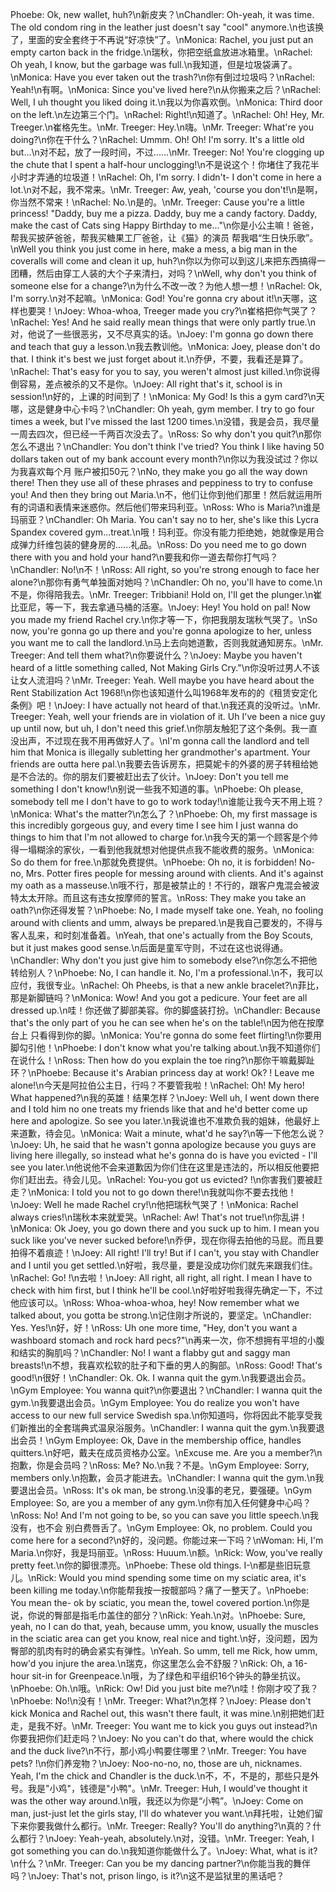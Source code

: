 Phoebe: Ok, new wallet, huh?\n新皮夹？\nChandler: Oh-yeah, it was time. The old condom ring in the leather just doesn't say "cool" anymore.\n也该换了，里面的安全套终于不再说“好凉快”了。\nMonica: Rachel, you just put an empty carton back in the fridge.\n瑞秋，你把空纸盒放进冰箱里。\nRachel: Oh yeah, I know, but the garbage was full.\n我知道，但是垃圾袋满了。\nMonica: Have you ever taken out the trash?\n你有倒过垃圾吗？\nRachel: Yeah!\n有啊。\nMonica: Since you've lived here?\n从你搬来之后？\nRachel: Well, I uh thought you liked doing it.\n我以为你喜欢倒。\nMonica: Third door on the left.\n左边第三个门。\nRachel: Right!\n知道了。\nRachel: Oh! Hey, Mr. Treeger.\n崔格先生。\nMr. Treeger: Hey.\n嗨。\nMr. Treeger: What're you doing?\n你在干什么？\nRachel: Ummm. Oh! Oh! I'm sorry. It's a little old but...\n对不起，放了一段时间，不过......\nMr. Treeger: No! You're clogging up the chute that I spent a half-hour unclogging!\n不是说这个！你堵住了我花半小时才弄通的垃圾道！\nRachel: Oh, I'm sorry. I didn't- I don't come in here a lot.\n对不起，我不常来。\nMr. Treeger: Aw, yeah, 'course you don't!\n是啊，你当然不常来！\nRachel: No.\n是的。\nMr. Treeger: Cause you're a little princess! "Daddy, buy me a pizza. Daddy, buy me a candy factory. Daddy, make the cast of Cats sing Happy Birthday to me..."\n你是小公主嘛！爸爸，帮我买披萨爸爸，帮我买糖果工厂爸爸，让《猫》的演员 帮我唱“生日快乐歌”。\nWell you think you just come in here, make a mess, a big man in the coveralls will come and clean it up, huh?\n你以为你可以到这儿来把东西搞得一团糟，然后由穿工人装的大个子来清扫，对吗？\nWell, why don't you think of someone else for a change?\n为什么不改一改？为他人想一想！\nRachel: Ok, I'm sorry.\n对不起嘛。\nMonica: God! You're gonna cry about it!\n天哪，这样也要哭！\nJoey: Whoa-whoa, Treeger made you cry?\n崔格把你气哭了？\nRachel: Yes! And he said really mean things that were only partly true.\n对，他说了一些很恶劣，又不尽真实的话。\nJoey: I'm gonna go down there and teach that guy a lesson.\n我去教训他。\nMonica: Joey, please don't do that. I think it's best we just forget about it.\n乔伊，不要，我看还是算了。\nRachel: That's easy for you to say, you weren't almost just killed.\n你说得倒容易，差点被杀的又不是你。\nJoey: All right that's it, school is in session!\n好的，上课的时间到了！\nMonica: My God! Is this a gym card?\n天哪，这是健身中心卡吗？\nChandler: Oh yeah, gym member. I try to go four times a week, but I've missed the last 1200 times.\n没错，我是会员，我尽量一周去四次，但已经一千两百次没去了。\nRoss: So why don't you quit?\n那你怎么不退出？\nChandler: You don't think I've tried? You think I like having 50 dollars taken out of my bank account every month?\n你以为我没试过？你以为我喜欢每个月 账户被扣50元？\nNo, they make you go all the way down there! Then they use all of these phrases and peppiness to try to confuse you! And then they bring out Maria.\n不，他们让你到他们那里！然后就运用所有的词语和表情来迷惑你。然后他们带来玛利亚。\nRoss: Who is Maria?\n谁是玛丽亚？\nChandler: Oh Maria. You can't say no to her, she's like this Lycra Spandex covered gym...treat.\n哦！玛利亚。你没有能力拒绝她，她就像是用合成弹力纤维包装的健身房的......礼品。\nRoss: Do you need me to go down there with you and hold your hand?\n要我和你一道去帮你打气吗？\nChandler: No!\n不！\nRoss: All right, so you're strong enough to face her alone?\n那你有勇气单独面对她吗？\nChandler: Oh no, you'll have to come.\n不是，你得陪我去。\nMr. Treeger: Tribbiani! Hold on, I'll get the plunger.\n崔比亚尼，等一下，我去拿通马桶的活塞。\nJoey: Hey! You hold on pal! Now you made my friend Rachel cry.\n你才等一下，你把我朋友瑞秋气哭了。\nSo now, you're gonna go up there and you're gonna apologize to her, unless you want me to call the landlord.\n马上去向她道歉，否则我就通知房东。\nMr. Treeger: And tell them what?\n你要说什么？\nJoey: Maybe you haven't heard of a little something called, Not Making Girls Cry."\n你没听过男人不该让女人流泪吗？\nMr. Treeger: Yeah. Well maybe you have heard about the Rent Stabilization Act 1968!\n你也该知道什么叫1968年发布的的《租赁安定化条例》吧！\nJoey: I have actually not heard of that.\n我还真的没听过。\nMr. Treeger: Yeah, well your friends are in violation of it. Uh I've been a nice guy up until now, but uh, I don't need this grief.\n你朋友触犯了这个条例。我一直没出声，不过现在我不用再做好人了。\nI'm gonna call the landlord and tell him that Monica is illegally subletting her grandmother's apartment. Your friends are outta here pal.\n我要去告诉房东，把莫妮卡的外婆的房子转租给她是不合法的。你的朋友们要被赶出去了伙计。\nJoey: Don't you tell me something I don't know!\n别说一些我不知道的事。\nPhoebe: Oh please, somebody tell me I don't have to go to work today!\n谁能让我今天不用上班？\nMonica: What's the matter?\n怎么了？\nPhoebe: Oh, my first massage is this incredibly gorgeous guy, and every time I see him I just wanna do things to him that I'm not allowed to charge for.\n我今天的第一个顾客是个帅得一塌糊涂的家伙，一看到他我就想对他提供点我不能收费的服务。\nMonica: So do them for free.\n那就免费提供。\nPhoebe: Oh no, it is forbidden! No-no, Mrs. Potter fires people for messing around with clients. And it's against my oath as a masseuse.\n哦不行，那是被禁止的！不行的，跟客户鬼混会被波特太太开除。而且这有违女按摩师的誓言。\nRoss: They make you take an oath?\n你还得发誓？\nPhoebe: No, I made myself take one. Yeah, no fooling around with clients and umm, always be prepared.\n是我自己要发的，不得与客人乱来，和时刻准备着。\nYeah, that one's actually from the Boy Scouts, but it just makes good sense.\n后面是童军守则，不过在这也说得通。\nChandler: Why don't you just give him to somebody else?\n你怎么不把他转给别人？\nPhoebe: No, I can handle it. No, I'm a professional.\n不，我可以应付，我很专业。\nRachel: Oh Pheebs, is that a new ankle bracelet?\n菲比，那是新脚链吗？\nMonica: Wow! And you got a pedicure. Your feet are all dressed up.\n哇！你还做了脚部美容。你的脚盛装打扮。\nChandler: Because that's the only part of you he can see when he's on the table!\n因为他在按摩台上 只看得到你的脚。\nMonica: You're gonna do some feet flirting!\n你要用脚勾引他！\nPhoebe: I don't know what you're talking about.\n我不知道你们在说什么！\nRoss: Then how do you explain the toe ring?\n那你干嘛戴脚趾环？\nPhoebe: Because it's Arabian princess day at work! Ok? ! Leave me alone!\n今天是阿拉伯公主日，行吗？不要管我啦！\nRachel: Oh! My hero! What happened?\n我的英雄！结果怎样？\nJoey: Well uh, I went down there and I told him no one treats my friends like that and he'd better come up here and apologize. So see you later.\n我说谁也不准欺负我的姐妹，他最好上来道歉，待会见。\nMonica: Wait a minute, what'd he say?\n等一下他怎么说？\nJoey: Uh, he said that he wasn't gonna apologize because you guys are living here illegally, so instead what he's gonna do is have you evicted - I'll see you later.\n他说他不会来道歉因为你们住在这里是违法的，所以相反他要把你们赶出去。待会儿见。\nRachel: You-you got us evicted? !\n你害我们要被赶走？\nMonica: I told you not to go down there!\n我就叫你不要去找他！\nJoey: Well he made Rachel cry!\n他把瑞秋气哭了！\nMonica: Rachel always cries!\n瑞秋本来就爱哭。\nRachel: Aw! That's not true!\n你乱讲！\nMonica: Ok Joey, you go down there and you suck up to him. I mean you suck like you've never sucked before!\n乔伊，现在你得去拍他的马屁。而且要拍得不着痕迹！\nJoey: All right! I'll try! But if I can't, you stay with Chandler and I until you get settled.\n好啦，我尽量，要是没成功你们就先来跟我们住。\nRachel: Go! !\n去啦！\nJoey: All right, all right, all right. I mean I have to check with him first, but I think he'll be cool.\n好啦好啦我得先确定一下，不过他应该可以。\nRoss: Whoa-whoa-whoa, hey! Now remember what we talked about, you gotta be strong.\n记住刚才所说的，要坚定。\nChandler: Yes. Yes!\n好，好！\nRoss: Uh one more time, "Hey, don't you want a washboard stomach and rock hard pecs?"\n再来一次，你不想拥有平坦的小腹 和结实的胸肌吗？\nChandler: No! I want a flabby gut and saggy man breasts!\n不想，我喜欢松软的肚子和下垂的男人的胸部。\nRoss: Good! That's good!\n很好！\nChandler: Ok. Ok. I wanna quit the gym.\n我要退出会员。\nGym Employee: You wanna quit?\n你要退出？\nChandler: I wanna quit the gym.\n我要退出会员。\nGym Employee: You do realize you won't have access to our new full service Swedish spa.\n你知道吗，你将因此不能享受我们新推出的全套瑞典式温泉浴服务。\nChandler: I wanna quit the gym.\n我要退出会员！\nGym Employee: Ok, Dave in the membership office, handles quitters.\n好吧，戴夫在成员资格办公室。\nExcuse me. Are you a member?\n抱歉，你是会员吗？\nRoss: Me? No.\n我？不是。\nGym Employee: Sorry, members only.\n抱歉，会员才能进去。\nChandler: I wanna quit the gym.\n我要退出会员。\nRoss: It's ok man, be strong.\n没事的老兄，要强硬。\nGym Employee: So, are you a member of any gym.\n你有加入任何健身中心吗？\nRoss: No! And I'm not going to be, so you can save you little speech.\n我没有，也不会 别白费唇舌了。\nGym Employee: Ok, no problem. Could you come here for a second?\n好的，没问题。你能过来一下吗？\nWoman: Hi, I'm Maria.\n你好，我是玛丽亚。\nRoss: Huuum.\n额。\nRick: Wow, you've really pretty feet.\n你的脚很漂亮。\nPhoebe: These old things. I-\n都是些旧玩意儿。\nRick: Would you mind spending some time on my sciatic area, it's been killing me today.\n你能帮我按一按髋部吗？痛了一整天了。\nPhoebe: You mean the- ok by sciatic, you mean the, towel covered portion.\n你是说，你说的臀部是指毛巾盖住的部分？\nRick: Yeah.\n对。\nPhoebe: Sure, yeah, no I can do that, yeah, because umm, you know, usually the muscles in the sciatic area can get you know, real nice and tight.\n好，没问题，因为臀部的肌肉有时的确会紧实有弹性。\nYeah. So umm, tell me Rick, how umm, how'd you injure the area.\n瑞克，你这里怎么会不舒服？\nRick: Oh, a 16-hour sit-in for Greenpeace.\n哦，为了绿色和平组织16个钟头的静坐抗议。\nPhoebe: Oh.\n哦。\nRick: Ow! Did you just bite me?\n哇！你刚才咬了我？\nPhoebe: No!\n没有！\nMr. Treeger: What?\n怎样？\nJoey: Please don't kick Monica and Rachel out, this wasn't there fault, it was mine.\n别把她们赶走，是我不好。\nMr. Treeger: You want me to kick you guys out instead?\n你要我把你们赶走吗？\nJoey: No you can't do that, where would the chick and the duck live?\n不行，那小鸡小鸭要住哪里？\nMr. Treeger: You have pets? !\n你们养宠物？\nJoey: Noo-no-no, no, those are uh, nicknames. Yeah, I'm the chick and Chandler is the duck.\n不，不，不是的，那些只是外号。我是"小鸡"，钱德是"小鸭"。\nMr. Treeger: Huh, I would've thought it was the other way around.\n哦，我还以为你是“小鸭”。\nJoey: Come on man, just-just let the girls stay, I'll do whatever you want.\n拜托啦，让她们留下来你要我做什么都行。\nMr. Treeger: Really? You'll do anything?\n真的？什么都行？\nJoey: Yeah-yeah, absolutely.\n对，没错。\nMr. Treeger: Yeah, I got something you can do.\n我知道你能做什么了。\nJoey: What, what is it?\n什么？\nMr. Treeger: Can you be my dancing partner?\n你能当我的舞伴吗？\nJoey: That's not, prison lingo, is it?\n这不是监狱里的黑话吧？
        